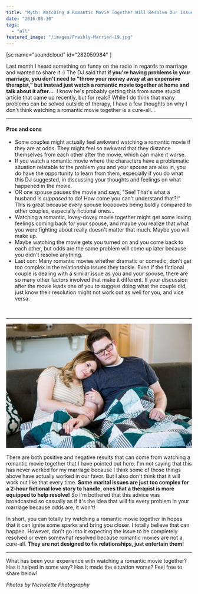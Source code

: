 ```yaml
---
title: "Myth: Watching a Romantic Movie Together Will Resolve Our Issue"
date: "2016-08-30"
tags:
  - "all"
featured_image: "/images/Freshly-Married-19.jpg"
---
```


\[sc name="soundcloud" id="282059984" \]

Last month I heard something on funny on the radio in regards to marriage and wanted to share it :) The DJ said that **if you're having problems in your marriage, you don't need to "throw your money away at an expensive therapist," but instead just watch a romantic movie together at home and talk about it after...**  I know he's probably getting this from some stupid article that came up recently, but for reals? While I do think that many problems can be solved outside of therapy, I have a few thoughts on why I don't think watching a romantic movie together is a cure-all...

* * *

#### Pros and cons

- Some couples might actually feel awkward watching a romantic movie if they are at odds. They might feel so awkward that they distance themselves from each other after the movie, which can make it worse.
- If you watch a romantic movie where the characters have a problematic situation relatable to the problem you and your spouse are also in, you do have the opportunity to learn from them, especially if you do what this DJ suggested, in discussing your thoughts and feelings on what happened in the movie.
- OR one spouse pauses the movie and says, "See! That's what a husband is _supposed_ to do! How come you can't understand that?!" This is great because every spouse loooooves being boldly compared to other couples, especially fictional ones...
- Watching a romantic, lovey-dovey movie together might get some loving feelings coming back for your spouse, and maybe you realize that what you were fighting about really doesn't matter that much. Maybe you will make up.
- Maybe watching the movie gets you turned on and you come back to each other, but odds are the same problem will come up later because you didn't resolve anything.
- Last con: Many romantic movies whether dramatic or comedic, don't get too complex in the relationship issues they tackle. Even if the fictional couple is dealing with a similar issue as you and your spouse, there are so many other factors involved that make it different. If your discussion after the movie leads one of you to suggest doing what the couple did, just know their resolution might not work out as well for you, and vice versa.

 

* * *

![rom coms, romantic movies are not a cure for marital problems, what to do about having marital problems, what to do in the middle of a marital problem, movies as a solution to solving marital problems, marital problem solutions, seeing a therapist, marital issues, solving marital issues, funny naive marriage advice, marriage specialist, relationship help, ](/images/Freshly-Married-30-1.jpg)

There are both positive and negative results that can come from watching a romantic movie together that I have pointed out here. I'm not saying that this has never worked for my marriage because I think some of those things above have actually worked in our favor. But I also don't think that it will work out like that every time. **Some marital issues are just too complex for a 2-hour fictional love story to handle, ones that a therapist is more equipped to help resolve!** So I'm bothered that this advice was broadcasted so casually as if it's the idea that will fix every problem in your marriage because odds are, it won't!

In short, you can totally try watching a romantic movie together in hopes that it can ignite some sparks and bring you closer. I totally believe that can happen. However, don't go into it expecting the issue to be completely resolved or even somewhat resolved because romantic movies are not a cure-all. **They are not designed to fix relationships, just entertain them!**

* * *

What has been your experience with watching a romantic movie together? Has it helped in some way? Has it made the situation worse? Feel free to share below!

_Photos by Nicholette Photography_
